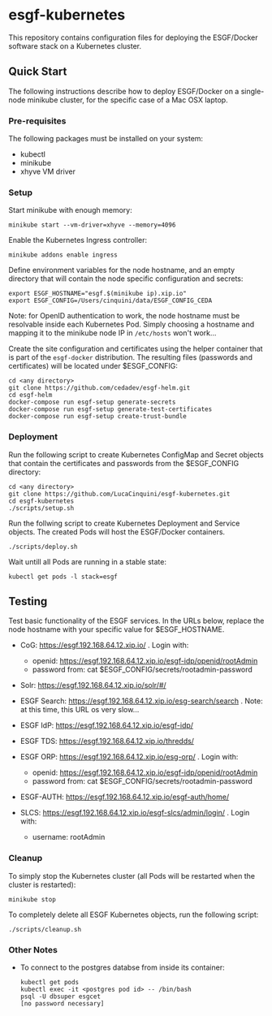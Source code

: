 # esgf-kubernetes

This repository contains configuration files for deploying the ESGF/Docker software stack on a Kubernetes cluster.

## Quick Start

The following instructions describe how to deploy ESGF/Docker on a single-node minikube cluster,
for the specific case of a Mac OSX laptop.

### Pre-requisites

The following packages must be installed on your system:

* kubectl
* minikube
* xhyve VM driver

### Setup

Start minikube with enough memory:

```
minikube start --vm-driver=xhyve --memory=4096
```

Enable the Kubernetes Ingress controller:

```
minikube addons enable ingress
```

Define environment variables for the node hostname, and an empty directory that will contain the node specific configuration and secrets:

```
export ESGF_HOSTNAME="esgf.$(minikube ip).xip.io"
export ESGF_CONFIG=/Users/cinquini/data/ESGF_CONFIG_CEDA
```

Note: for OpenID authentication to work, the node hostname must be resolvable inside each Kubernetes Pod. Simply choosing a hostname and mapping it to the minikube node IP in `/etc/hosts` won't work...

Create the site configuration and certificates using the helper container that is part of the `esgf-docker` distribution. The resulting files
(passwords and certificates) will be located under $ESGF_CONFIG:

```
cd <any directory>
git clone https://github.com/cedadev/esgf-helm.git
cd esgf-helm
docker-compose run esgf-setup generate-secrets
docker-compose run esgf-setup generate-test-certificates
docker-compose run esgf-setup create-trust-bundle
```

### Deployment

Run the following script to create Kubernetes ConfigMap and Secret objects that contain the certificates and passwords from the $ESGF_CONFIG directory:

```
cd <any directory>
git clone https://github.com/LucaCinquini/esgf-kubernetes.git
cd esgf-kubernetes
./scripts/setup.sh 
```

Run the follwing script to create Kubernetes Deployment and Service objects. The created Pods will host the ESGF/Docker containers.

```
./scripts/deploy.sh
```

Wait untill all Pods are running in a stable state:

```
kubectl get pods -l stack=esgf
```

## Testing

Test basic functionality of the ESGF services. In the URLs below, replace the node hostname with your specific value for $ESGF_HOSTNAME.

* CoG: https://esgf.192.168.64.12.xip.io/ . Login with:
  * openid: https://esgf.192.168.64.12.xip.io/esgf-idp/openid/rootAdmin
  * password from: cat $ESGF_CONFIG/secrets/rootadmin-password
  
* Solr: https://esgf.192.168.64.12.xip.io/solr/#/

* ESGF Search: https://esgf.192.168.64.12.xip.io/esg-search/search . Note: at this time, this URL os very slow...

* ESGF IdP: https://esgf.192.168.64.12.xip.io/esgf-idp/

* ESGF TDS: https://esgf.192.168.64.12.xip.io/thredds/

* ESGF ORP: https://esgf.192.168.64.12.xip.io/esg-orp/ . Login with:
  * openid: https://esgf.192.168.64.12.xip.io/esgf-idp/openid/rootAdmin
  * password from: cat $ESGF_CONFIG/secrets/rootadmin-password
  
* ESGF-AUTH: https://esgf.192.168.64.12.xip.io/esgf-auth/home/

* SLCS: https://esgf.192.168.64.12.xip.io/esgf-slcs/admin/login/ . Login with:
  * username: rootAdmin

### Cleanup

To simply stop the Kubernetes cluster (all Pods will be restarted when the cluster is restarted):

```
minikube stop
```

To completely delete all ESGF Kubernetes objects, run the following script:

```
./scripts/cleanup.sh
```

### Other Notes

* To connect to the postgres databse from inside its container:

  ```
  kubectl get pods
  kubectl exec -it <postgres pod id> -- /bin/bash
  psql -U dbsuper esgcet
  [no password necessary]
  ```
